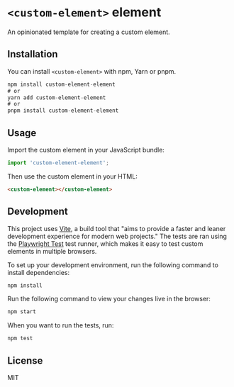 # `<custom-element>` element

An opinionated template for creating a custom element.

## Installation

You can install `<custom-element>` with npm, Yarn or pnpm.

```js
npm install custom-element-element
# or
yarn add custom-element-element
# or
pnpm install custom-element-element
```

## Usage

Import the custom element in your JavaScript bundle:

```js
import 'custom-element-element';
```

Then use the custom element in your HTML:

```html
<custom-element></custom-element>
```

## Development

This project uses [Vite](https://vitejs.dev/), a build tool that "aims to provide a faster and leaner development experience for modern web projects." The tests are ran using the [Playwright Test](https://playwright.dev/) test runner, which makes it easy to test custom elements in multiple browsers.

To set up your development environment, run the following command to install dependencies:

```sh
npm install
```

Run the following command to view your changes live in the browser:

```sh
npm start
```

When you want to run the tests, run:

```sh
npm test
```

## License

MIT